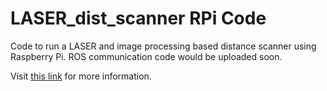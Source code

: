 # LASER_dist_scanner RPi Code
Code to run a LASER and image processing based distance scanner using Raspberry Pi. ROS communication code would be uploaded soon.

Visit [this link](http://sidj.in/portfolios/3d-printed-laser-webcam-rangefinder/) for more information.
